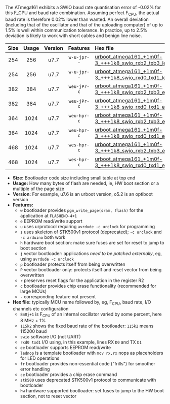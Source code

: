 The ATmega161 exhibits a SWIO baud rate quantisation error of -0.02% for this F_CPU and baud rate combination. Assuming perfect F<sub>CPU</sub>, the actual baud rate is therefore 0.02% lower than wanted. An overall deviation (including that of the oscillator and that of the uploading computer) of up to 1.5% is well within communication tolerance. In practice, up to 2.5% deviation is likely to work with short cables and benign line noise.

|Size|Usage|Version|Features|Hex file|
|:-:|:-:|:-:|:-:|:--|
|254|256|u7.7|`w-u-jpr--`|[urboot_atmega161_+1m0f-3_+++1k8_swio_rxb2_txb3_lednop.hex](https://raw.githubusercontent.com/stefanrueger/urboot.hex/main/mcus/atmega161/internal_oscillator/fcpu_+1m0f-3/br_+++1k8/urboot_atmega161_+1m0f-3_+++1k8_swio_rxb2_txb3_lednop.hex)|
|254|256|u7.7|`w-u-jpr--`|[urboot_atmega161_+1m0f-3_+++1k8_swio_rxd0_txd1_lednop.hex](https://raw.githubusercontent.com/stefanrueger/urboot.hex/main/mcus/atmega161/internal_oscillator/fcpu_+1m0f-3/br_+++1k8/urboot_atmega161_+1m0f-3_+++1k8_swio_rxd0_txd1_lednop.hex)|
|382|384|u7.7|`weu-jPr-c`|[urboot_atmega161_+1m0f-3_+++1k8_swio_rxb2_txb3_ee_lednop_fr_ce.hex](https://raw.githubusercontent.com/stefanrueger/urboot.hex/main/mcus/atmega161/internal_oscillator/fcpu_+1m0f-3/br_+++1k8/urboot_atmega161_+1m0f-3_+++1k8_swio_rxb2_txb3_ee_lednop_fr_ce.hex)|
|382|384|u7.7|`weu-jPr-c`|[urboot_atmega161_+1m0f-3_+++1k8_swio_rxd0_txd1_ee_lednop_fr_ce.hex](https://raw.githubusercontent.com/stefanrueger/urboot.hex/main/mcus/atmega161/internal_oscillator/fcpu_+1m0f-3/br_+++1k8/urboot_atmega161_+1m0f-3_+++1k8_swio_rxd0_txd1_ee_lednop_fr_ce.hex)|
|364|1024|u7.7|`weu-hpr-c`|[urboot_atmega161_+1m0f-3_+++1k8_swio_rxb2_txb3_ee_lednop_fr_ce_hw.hex](https://raw.githubusercontent.com/stefanrueger/urboot.hex/main/mcus/atmega161/internal_oscillator/fcpu_+1m0f-3/br_+++1k8/urboot_atmega161_+1m0f-3_+++1k8_swio_rxb2_txb3_ee_lednop_fr_ce_hw.hex)|
|364|1024|u7.7|`weu-hpr-c`|[urboot_atmega161_+1m0f-3_+++1k8_swio_rxd0_txd1_ee_lednop_fr_ce_hw.hex](https://raw.githubusercontent.com/stefanrueger/urboot.hex/main/mcus/atmega161/internal_oscillator/fcpu_+1m0f-3/br_+++1k8/urboot_atmega161_+1m0f-3_+++1k8_swio_rxd0_txd1_ee_lednop_fr_ce_hw.hex)|
|468|1024|u7.7|`wes-hpr-c`|[urboot_atmega161_+1m0f-3_+++1k8_swio_rxb2_txb3_ee_lednop_fr_ce_stk500_hw.hex](https://raw.githubusercontent.com/stefanrueger/urboot.hex/main/mcus/atmega161/internal_oscillator/fcpu_+1m0f-3/br_+++1k8/urboot_atmega161_+1m0f-3_+++1k8_swio_rxb2_txb3_ee_lednop_fr_ce_stk500_hw.hex)|
|468|1024|u7.7|`wes-hpr-c`|[urboot_atmega161_+1m0f-3_+++1k8_swio_rxd0_txd1_ee_lednop_fr_ce_stk500_hw.hex](https://raw.githubusercontent.com/stefanrueger/urboot.hex/main/mcus/atmega161/internal_oscillator/fcpu_+1m0f-3/br_+++1k8/urboot_atmega161_+1m0f-3_+++1k8_swio_rxd0_txd1_ee_lednop_fr_ce_stk500_hw.hex)|

- **Size:** Bootloader code size including small table at top end
- **Usage:** How many bytes of flash are needed, ie, HW boot section or a multiple of the page size
- **Version:** For example, u7.6 is an urboot version, o5.2 is an optiboot version
- **Features:**
  + `w` bootloader provides `pgm_write_page(sram, flash)` for the application at `FLASHEND-4+1`
  + `e` EEPROM read/write support
  + `u` uses urprotocol requiring `avrdude -c urclock` for programming
  + `s` uses skeleton of STK500v1 protocol (deprecated); `-c urclock` and `-c arduino` both work
  + `h` hardware boot section: make sure fuses are set for reset to jump to boot section
  + `j` vector bootloader: applications *need to be patched externally*, eg, using `avrdude -c urclock`
  + `p` bootloader protects itself from being overwritten
  + `P` vector bootloader only: protects itself and reset vector from being overwritten
  + `r` preserves reset flags for the application in the register R2
  + `c` bootloader provides chip erase functionality (recommended for large MCUs)
  + `-` corresponding feature not present
- **Hex file:** typically MCU name followed by, eg, F<sub>CPU</sub>, baud rate, I/O channels etc configuration
  + `8m0j+1` is F<sub>CPU</sub> of an internal oscillator varied by some percent, here 8 MHz + 1%
  + `115k2` shows the fixed baud rate of the bootloader: `115k2` means 115200 baud
  + `swio` software I/O (not UART)
  + `rxd0 txd1` I/O using, in this example, lines RX `D0` and TX `D1`
  + `ee` bootloader supports EEPROM read/write
  + `lednop` is a template bootloader with `mov rx,rx` nops as placeholders for LED operations
  + `fr` bootloader provides non-essential code ("frills") for smoother error handling
  + `ce` bootloader provides a chip erase command
  + `stk500` uses deprecated STK500v1 protocol to communicate with bootloader
  + `hw` hardware supported bootloader: set fuses to jump to the HW boot section, not to reset vector
